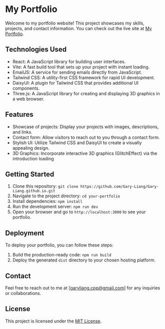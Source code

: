 # My Portfolio

Welcome to my portfolio website! This project showcases my skills, projects, and contact information. You can check out the live site at [My Portfolio](https://gary-liang.github.io/).


## Technologies Used

- React: A JavaScript library for building user interfaces.
- Vite: A fast build tool that sets up your project with instant loading.
- EmailJS: A service for sending emails directly from JavaScript.
- Tailwind CSS: A utility-first CSS framework for rapid UI development.
- DaisyUI: A plugin for Tailwind CSS that provides additional UI components.
- Three.js: A JavaScript library for creating and displaying 3D graphics in a web browser.

## Features

- Showcase of projects: Display your projects with images, descriptions, and links.
- Contact form: Allow visitors to reach out to you through a contact form.
- Stylish UI: Utilize Tailwind CSS and DaisyUI to create a visually appealing design.
- 3D Graphics: Incorporate interactive 3D graphics (GlitchEffect) via the introduction loading

## Getting Started

1. Clone this repository: `git clone https://github.com/Gary-Liang/Gary-Liang.github.io.git`
2. Navigate to the project directory: `cd your-portfolio`
3. Install dependencies: `npm install`
4. Run the development server: `npm run dev`
5. Open your browser and go to `http://localhost:3000` to see your portfolio.

## Deployment

To deploy your portfolio, you can follow these steps:

1. Build the production-ready code: `npm run build`
2. Deploy the generated `dist` directory to your chosen hosting platform.

## Contact

Feel free to reach out to me at [garyliang.cpp@gmail.com] for any inquiries or collaborations.

## License

This project is licensed under the [MIT License](LICENSE).
